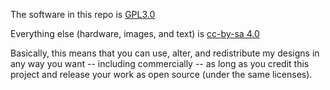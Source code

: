 The software in this repo is [GPL3.0](https://www.gnu.org/licenses/gpl-3.0.html)

Everything else (hardware, images, and text) is [cc-by-sa 4.0](https://creativecommons.org/licenses/by-sa/4.0/)

Basically, this means that you can use, alter, and redistribute my designs in any way you want -- including commercially -- as long as you credit this project and release your work as open source (under the same licenses).

